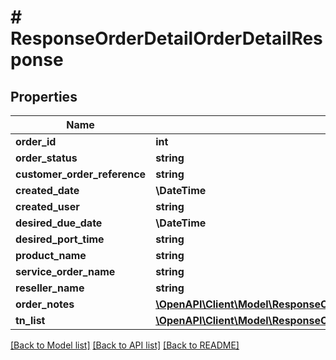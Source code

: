 # # ResponseOrderDetailOrderDetailResponse

## Properties

Name | Type | Description | Notes
------------ | ------------- | ------------- | -------------
**order_id** | **int** |  | [optional]
**order_status** | **string** |  | [optional]
**customer_order_reference** | **string** |  | [optional]
**created_date** | **\DateTime** |  | [optional]
**created_user** | **string** |  | [optional]
**desired_due_date** | **\DateTime** |  | [optional]
**desired_port_time** | **string** |  | [optional]
**product_name** | **string** |  | [optional]
**service_order_name** | **string** |  | [optional]
**reseller_name** | **string** |  | [optional]
**order_notes** | [**\OpenAPI\Client\Model\ResponseOrderDetailOrderDetailResponseOrderNotes[]**](ResponseOrderDetailOrderDetailResponseOrderNotes.md) |  | [optional]
**tn_list** | [**\OpenAPI\Client\Model\ResponseOrderDetailOrderDetailResponseTnList**](ResponseOrderDetailOrderDetailResponseTnList.md) |  | [optional]

[[Back to Model list]](../../README.md#models) [[Back to API list]](../../README.md#endpoints) [[Back to README]](../../README.md)
